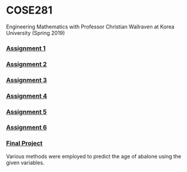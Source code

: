 # COSE281
Engineering Mathematics with Professor Christian Wallraven at Korea University (Spring 2019)

### [Assignment 1](/assignment-pdfs/Assignment1.pdf)

### [Assignment 2](/assignment-pdfs/Assignment2.pdf)

### [Assignment 3](/assignment-pdfs/Assignment3.pdf)

### [Assignment 4](/assignment-pdfs/Assignment4.pdf)

### [Assignment 5](/assignment-pdfs/Assignment5.pdf)

### [Assignment 6](/assignment-pdfs/Assignment6.pdf)

### [Final Project](/final)
Various methods were employed to predict the age of abalone using the given variables.
